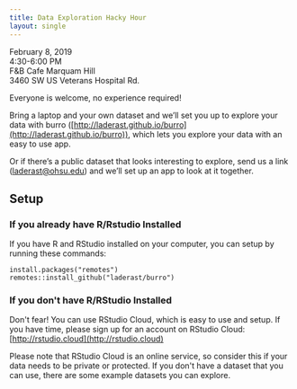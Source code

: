 ```yaml
---
title: Data Exploration Hacky Hour
layout: single
---
```


February 8, 2019  
4:30-6:00 PM  
F&B Cafe Marquam Hill  
3460 SW US Veterans Hospital Rd.  

Everyone is welcome, no experience required!

Bring a laptop and your own dataset and we’ll set you up to explore your data with burro ([http://laderast.github.io/burro](http://laderast.github.io/burro)), which lets you explore your data with an easy to use app. 

Or if there’s a public dataset that looks interesting to explore, send us a link (laderast@ohsu.edu) and we’ll set up an app to look at it together. 

## Setup

### If you already have R/Rstudio Installed

If you have R and RStudio installed on your computer, you can setup by running these commands:

```
install.packages("remotes")
remotes::install_github("laderast/burro")
```

### If you don't have R/RStudio Installed

Don't fear! You can use RStudio Cloud, which is easy to use and setup. If you have time, please sign up for an account on RStudio Cloud: [http://rstudio.cloud](http://rstudio.cloud)

Please note that RStudio Cloud is an online service, so consider this if your data needs to be private or protected. If you don't have a dataset that you can use, there are some example datasets you can explore.
